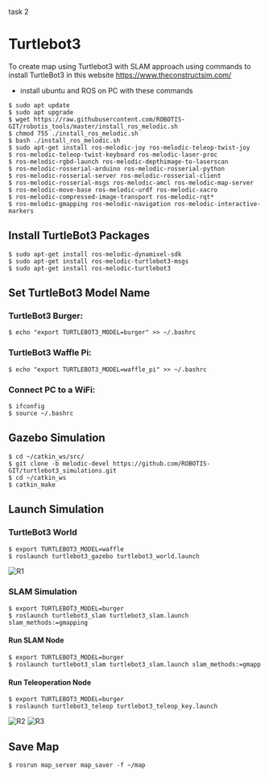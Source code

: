 task 2
# Turtlebot3
To create map using Turtlebot3 with SLAM approach using commands to install TurtleBot3 in this website https://www.theconstructsim.com/
- install ubuntu and ROS on PC with these commands
```
$ sudo apt update
$ sudo apt upgrade
$ wget https://raw.githubusercontent.com/ROBOTIS-GIT/robotis_tools/master/install_ros_melodic.sh
$ chmod 755 ./install_ros_melodic.sh
$ bash ./install_ros_melodic.sh
$ sudo apt-get install ros-melodic-joy ros-melodic-teleop-twist-joy
$ ros-melodic-teleop-twist-keyboard ros-melodic-laser-proc
$ ros-melodic-rgbd-launch ros-melodic-depthimage-to-laserscan
$ ros-melodic-rosserial-arduino ros-melodic-rosserial-python
$ ros-melodic-rosserial-server ros-melodic-rosserial-client
$ ros-melodic-rosserial-msgs ros-melodic-amcl ros-melodic-map-server
$ ros-melodic-move-base ros-melodic-urdf ros-melodic-xacro
$ ros-melodic-compressed-image-transport ros-melodic-rqt*
$ ros-melodic-gmapping ros-melodic-navigation ros-melodic-interactive-markers
```
## Install TurtleBot3 Packages

```
$ sudo apt-get install ros-melodic-dynamixel-sdk
$ sudo apt-get install ros-melodic-turtlebot3-msgs
$ sudo apt-get install ros-melodic-turtlebot3
```
## Set TurtleBot3 Model Name
### TurtleBot3 Burger:
```
$ echo "export TURTLEBOT3_MODEL=burger" >> ~/.bashrc
```
### TurtleBot3 Waffle Pi:
```
$ echo "export TURTLEBOT3_MODEL=waffle_pi" >> ~/.bashrc
```
### Connect PC to a WiFi:
```
$ ifconfig
$ source ~/.bashrc
```
## Gazebo Simulation
```
$ cd ~/catkin_ws/src/
$ git clone -b melodic-devel https://github.com/ROBOTIS-GIT/turtlebot3_simulations.git
$ cd ~/catkin_ws
$ catkin_make
````
## Launch Simulation 

### TurtleBot3 World
```
$ export TURTLEBOT3_MODEL=waffle
$ roslaunch turtlebot3_gazebo turtlebot3_world.launch
```
![R1](https://user-images.githubusercontent.com/85528449/125207183-8e46b300-e293-11eb-8581-8e488ee032a1.png)

### SLAM Simulation
```
$ export TURTLEBOT3_MODEL=burger
$ roslaunch turtlebot3_slam turtlebot3_slam.launch slam_methods:=gmapping
```
#### Run SLAM Node
```
$ export TURTLEBOT3_MODEL=burger
$ roslaunch turtlebot3_slam turtlebot3_slam.launch slam_methods:=gmapp
```
#### Run Teleoperation Node
```
$ export TURTLEBOT3_MODEL=burger
$ roslaunch turtlebot3_teleop turtlebot3_teleop_key.launch
```
![R2](https://user-images.githubusercontent.com/85528449/125207067-ecbf6180-e292-11eb-8922-7d17d04262ea.png)
![R3](https://user-images.githubusercontent.com/85528449/125207079-f2b54280-e292-11eb-970d-c7d6e57841e9.png)

## Save Map
```
$ rosrun map_server map_saver -f ~/map
```
